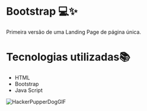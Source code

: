 # Bootstrap 💻✨

Primeira versão de uma Landing Page de página única.

# Tecnologias utilizadas📚
 - HTML <a></a>
 - Bootstrap
 - Java Script

![HackerPupperDogGIF](https://user-images.githubusercontent.com/97813649/159381804-8b51c26a-25ab-40d1-aea1-916613848270.gif)
